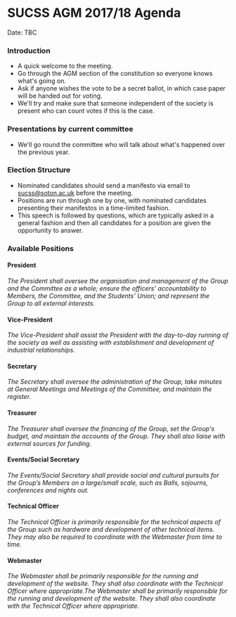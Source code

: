 # SUCSS AGM 2017/18 Agenda

Date: TBC

### Introduction 
- A quick welcome to the meeting. 
- Go through the AGM section of the constitution so everyone knows what's going on.
- Ask if anyone wishes the vote to be a secret ballot, in which case paper will be handed out for voting. 
- We'll try and make sure that someone independent of the society is present who can count votes if this is the case.

### Presentations by current committee
- We'll go round the committee who will talk about what's happened over the previous year.

### Election Structure
- Nominated candidates should send a manifesto via email to sucss@soton.ac.uk before the meeting.
- Positions are run through one by one, with nominated candidates presenting their manifestos in a time-limited fashion.
- This speech is followed by questions, which are typically asked in a general fashion and then all candidates for a position are given the opportunity to answer.


### Available Positions

#### President
*The President shall oversee the organisation and management of the Group and the Committee as a whole; ensure the officers’ accountability to Members, the Committee, and the Students’ Union; and represent the Group to all external interests.*

#### Vice-President
*The Vice-President shall assist the President with the day-to-day running of the society as well as assisting with establishment and development of industrial relationships.*

#### Secretary
*The Secretary shall oversee the administration of the Group, take minutes at General Meetings and Meetings of the Committee, and maintain the register.*

#### Treasurer
*The Treasurer shall oversee the financing of the Group, set the Group's budget, and maintain the accounts of the Group. They shall also liaise with external sources for funding.*

#### Events/Social Secretary
*The Events/Social Secretary shall provide social and cultural pursuits for the Group’s Members on a large/small scale, such as Balls, sojourns, conferences and nights out.*

#### Technical Officer
*The Technical Officer is primarily responsible for the technical aspects of the Group such as hardware and development of other technical items. They may also be required to coordinate with the Webmaster from time to time.*

#### Webmaster
*The Webmaster shall be primarily responsible for the running and development of the website. They shall also coordinate with the Technical Officer where appropriate.The Webmaster shall be primarily responsible for the running and development of the website. They shall also coordinate with the Technical Officer where appropriate.*

